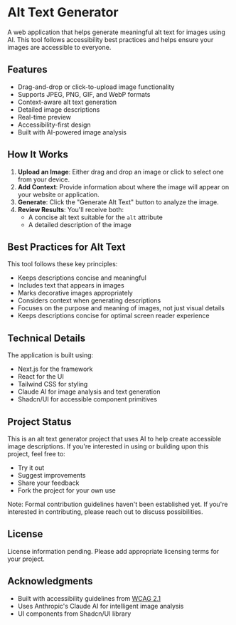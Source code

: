 # Alt Text Generator

A web application that helps generate meaningful alt text for images using AI. This tool follows accessibility best practices and helps ensure your images are accessible to everyone.

## Features

- Drag-and-drop or click-to-upload image functionality
- Supports JPEG, PNG, GIF, and WebP formats
- Context-aware alt text generation
- Detailed image descriptions
- Real-time preview
- Accessibility-first design
- Built with AI-powered image analysis

## How It Works

1. **Upload an Image**: Either drag and drop an image or click to select one from your device.
2. **Add Context**: Provide information about where the image will appear on your website or application.
3. **Generate**: Click the "Generate Alt Text" button to analyze the image.
4. **Review Results**: You'll receive both:
   - A concise alt text suitable for the `alt` attribute
   - A detailed description of the image

## Best Practices for Alt Text

This tool follows these key principles:
- Keeps descriptions concise and meaningful
- Includes text that appears in images
- Marks decorative images appropriately
- Considers context when generating descriptions
- Focuses on the purpose and meaning of images, not just visual details
- Keeps descriptions concise for optimal screen reader experience

## Technical Details

The application is built using:
- Next.js for the framework
- React for the UI
- Tailwind CSS for styling
- Claude AI for image analysis and text generation
- Shadcn/UI for accessible component primitives

## Project Status

This is an alt text generator project that uses AI to help create accessible image descriptions. If you're interested in using or building upon this project, feel free to:
- Try it out
- Suggest improvements
- Share your feedback
- Fork the project for your own use

Note: Formal contribution guidelines haven't been established yet. If you're interested in contributing, please reach out to discuss possibilities.

## License

License information pending. Please add appropriate licensing terms for your project.

## Acknowledgments

- Built with accessibility guidelines from [WCAG 2.1](https://www.w3.org/WAI/tutorials/images/decision-tree/?s=03)
- Uses Anthropic's Claude AI for intelligent image analysis
- UI components from Shadcn/UI library

